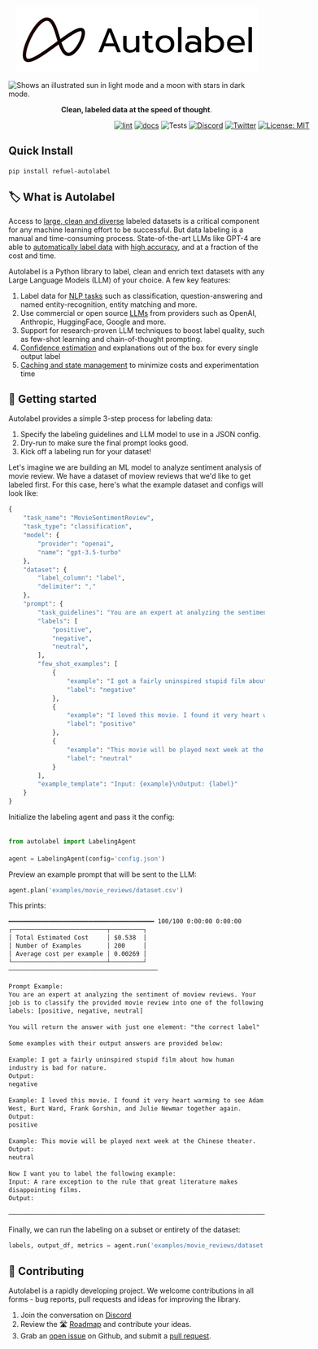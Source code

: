<p align="center">
  <a href="https://refuel.ai"><img src="docs/assets/autolabel.png" alt="Refuel logo"></a>
</p>

<picture>
  <source media="(prefers-color-scheme: dark)" srcset="docs/assets/Autolabel_wt.png">
  <source media="(prefers-color-scheme: light)" srcset="docs/assets/Autolabel_blk.png">
  <img alt="Shows an illustrated sun in light mode and a moon with stars in dark mode." src="https://user-images.githubusercontent.com/25423296/163456779-a8556205-d0a5-45e2-ac17-42d089e3c3f8.png">
</picture>

<p align="center">
    <b>Clean, labeled data at the speed of thought</b>.
</p>

<div align="center" style="width:800px">

[![lint](https://github.com/refuel-ai/autolabel/actions/workflows/black.yaml/badge.svg)](https://github.com/refuel-ai/autolabel/actions/workflows/black.yaml/badge.svg) [![docs](https://github.com/refuel-ai/autolabel/actions/workflows/docs.yaml/badge.svg)](https://docs.refuel.ai/) ![Tests](https://github.com/refuel-ai/autolabel/actions/workflows/test.yaml/badge.svg) [![Discord](https://img.shields.io/discord/1098746693152931901)](https://discord.gg/fweVnRx6CU) [![Twitter](https://badgen.net/badge/icon/twitter?icon=twitter&label)](https://twitter.com/RefuelAI) [![License: MIT](https://badgen.net/badge/license/MIT/blue)](https://opensource.org/licenses/MIT)
</div>

## Quick Install

`pip install refuel-autolabel`

## 🏷 What is Autolabel

Access to [large, clean and diverse](https://twitter.com/karpathy/status/1528443124577513472?lang=en) labeled datasets is a critical component for any machine learning effort to be successful. But data labeling is a manual and time-consuming process. State-of-the-art LLMs like GPT-4 are able to [automatically label data](https://arxiv.org/abs/2303.15056) with [high accuracy](https://arxiv.org/abs/2303.16854), and at a fraction of the cost and time.

Autolabel is a Python library to label, clean and enrich text datasets with any Large Language Models (LLM) of your choice. A few key features:

1. Label data for [NLP tasks](https://docs.refuel.ai/guide/tasks/classification_task/) such as classification, question-answering and named entity-recognition, entity matching and more.
2. Use commercial or open source [LLMs](https://docs.refuel.ai/guide/llms/llms/) from providers such as OpenAI, Anthropic, HuggingFace, Google and more.
3. Support for research-proven LLM techniques to boost label quality, such as few-shot learning and chain-of-thought prompting.
4. [Confidence estimation](https://docs.refuel.ai/guide/accuracy/confidence/) and explanations out of the box for every single output label
5. [Caching and state management](https://docs.refuel.ai/guide/reliability/state-management/) to minimize costs and experimentation time

## 🚀 Getting started

Autolabel provides a simple 3-step process for labeling data:

1. Specify the labeling guidelines and LLM model to use in a JSON config.
2. Dry-run to make sure the final prompt looks good.
3. Kick off a labeling run for your dataset!

Let's imagine we are building an ML model to analyze sentiment analysis of movie review. We have a dataset of moview reviews that we'd like to get labeled first. For this case, here's what the example dataset and configs will look like:

```python
{
    "task_name": "MovieSentimentReview",
    "task_type": "classification",
    "model": {
        "provider": "openai",
        "name": "gpt-3.5-turbo"
    },
    "dataset": {
        "label_column": "label",
        "delimiter": ","
    },
    "prompt": {
        "task_guidelines": "You are an expert at analyzing the sentiment of moview reviews. Your job is to classify the provided movie review into one of the following labels: {labels}",
        "labels": [
            "positive",
            "negative",
            "neutral",
        ],
        "few_shot_examples": [
            {
                "example": "I got a fairly uninspired stupid film about how human industry is bad for nature.",
                "label": "negative"
            },
            {
                "example": "I loved this movie. I found it very heart warming to see Adam West, Burt Ward, Frank Gorshin, and Julie Newmar together again.",
                "label": "positive"
            },
            {
                "example": "This movie will be played next week at the Chinese theater.",
                "label": "neutral"
            }
        ],
        "example_template": "Input: {example}\nOutput: {label}"
    }
}
```

Initialize the labeling agent and pass it the config:

```python

from autolabel import LabelingAgent

agent = LabelingAgent(config='config.json')
```

Preview an example prompt that will be sent to the LLM:

```python
agent.plan('examples/movie_reviews/dataset.csv')
```

This prints:

```
━━━━━━━━━━━━━━━━━━━━━━━━━━━━━━━━━━━━━━━━ 100/100 0:00:00 0:00:00
┌──────────────────────────┬─────────┐
│ Total Estimated Cost     │ $0.538  │
│ Number of Examples       │ 200     │
│ Average cost per example │ 0.00269 │
└──────────────────────────┴─────────┘
─────────────────────────────────────────

Prompt Example:
You are an expert at analyzing the sentiment of moview reviews. Your job is to classify the provided movie review into one of the following labels: [positive, negative, neutral]

You will return the answer with just one element: "the correct label"

Some examples with their output answers are provided below:

Example: I got a fairly uninspired stupid film about how human industry is bad for nature.
Output:
negative

Example: I loved this movie. I found it very heart warming to see Adam West, Burt Ward, Frank Gorshin, and Julie Newmar together again.
Output:
positive

Example: This movie will be played next week at the Chinese theater.
Output:
neutral

Now I want you to label the following example:
Input: A rare exception to the rule that great literature makes disappointing films.
Output:

─────────────────────────────────────────────────────────────────────────────────────────

```

Finally, we can run the labeling on a subset or entirety of the dataset:

```python
labels, output_df, metrics = agent.run('examples/movie_reviews/dataset.csv')
```

## 🙌 Contributing

Autolabel is a rapidly developing project. We welcome contributions in all forms - bug reports, pull requests and ideas for improving the library.

1. Join the conversation on [Discord](https://discord.gg/fweVnRx6CU)
2. Review the 🛣️ [Roadmap]() and contribute your ideas.
3. Grab an [open issue](https://github.com/refuel-ai/autolabel/issues) on Github, and submit a [pull request](https://github.com/refuel-ai/autolabel/blob/main/CONTRIBUTING.md).
